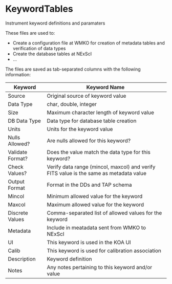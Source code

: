 # KeywordTables
Instrument keyword definitions and paramaters

These files are used to:
* Create a configuration file at WMKO for creation of metadata tables and verification of data types
* Create the database tables at NExScI
* ...

The files are saved as tab-separated columns with the following information:

| Keyword | Keyword Name |
| ------- | ------------ |
| Source | Original source of keyword value
| Data Type | char, double, integer
| Size | Maximum character length of keyword value
| DB Data Type | Data type for database table creation
| Units | Units for the keyword value
| Nulls Allowed? | Are nulls allowed for this keyword?
| Validate Format? | Does the value match the data type for this keyword?
| Check Values? | Verify data range (mincol, maxcol) and verify FITS value is the same as metadata value
| Output Format | Format in the DDs and TAP schema
| Mincol | Minimum allowed value for the keyword
| Maxcol | Maximum allowed value for the keyword
| Discrete Values | Comma-separated list of allowed values for the keyword
| Metadata | Include in meatadata sent from WMKO to NExScI
| UI | This keyword is used in the KOA UI
| Calib | This keyword is used for calibration association
| Description | Keyword definition
| Notes | Any notes pertaining to this keyword and/or value
